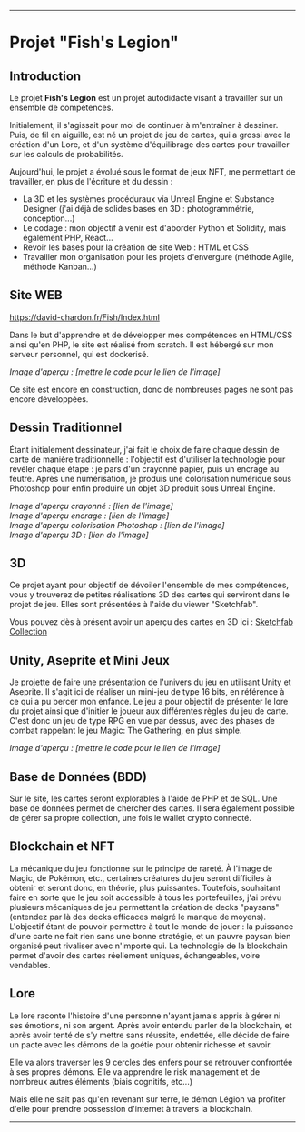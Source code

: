 

---

# Projet "Fish's Legion"

## Introduction

Le projet **Fish's Legion** est un projet autodidacte visant à travailler sur un ensemble de compétences.

Initialement, il s'agissait pour moi de continuer à m'entraîner à dessiner. Puis, de fil en aiguille, est né un projet de jeu de cartes, qui a grossi avec la création d'un Lore, et d'un système d'équilibrage des cartes pour travailler sur les calculs de probabilités.

Aujourd'hui, le projet a évolué sous le format de jeux NFT, me permettant de travailler, en plus de l'écriture et du dessin :
- La 3D et les systèmes procéduraux via Unreal Engine et Substance Designer (j'ai déjà de solides bases en 3D : photogrammétrie, conception...)
- Le codage : mon objectif à venir est d'aborder Python et Solidity, mais également PHP, React...
- Revoir les bases pour la création de site Web : HTML et CSS
- Travailler mon organisation pour les projets d'envergure (méthode Agile, méthode Kanban...)

## Site WEB

https://david-chardon.fr/Fish/Index.html

Dans le but d'apprendre et de développer mes compétences en HTML/CSS ainsi qu'en PHP, le site est réalisé from scratch. Il est hébergé sur mon serveur personnel, qui est dockerisé.

*Image d'aperçu : [mettre le code pour le lien de l'image]*

Ce site est encore en construction, donc de nombreuses pages ne sont pas encore développées.

## Dessin Traditionnel

Étant initialement dessinateur, j'ai fait le choix de faire chaque dessin de carte de manière traditionnelle : l'objectif est d'utiliser la technologie pour révéler chaque étape : je pars d'un crayonné papier, puis un encrage au feutre. Après une numérisation, je produis une colorisation numérique sous Photoshop pour enfin produire un objet 3D produit sous Unreal Engine.

*Image d'aperçu crayonné : [lien de l'image]*  
*Image d'aperçu encrage : [lien de l'image]*  
*Image d'aperçu colorisation Photoshop : [lien de l'image]*  
*Image d'aperçu 3D : [lien de l'image]*

## 3D

Ce projet ayant pour objectif de dévoiler l'ensemble de mes compétences, vous y trouverez de petites réalisations 3D des cartes qui serviront dans le projet de jeu. Elles sont présentées à l'aide du viewer "Sketchfab".

Vous pouvez dès à présent avoir un aperçu des cartes en 3D ici : [Sketchfab Collection](https://sketchfab.com/DavidChardon/collections/fishs-legion-1-f925ab9a24114781a88abf7068a75094)

## Unity, Aseprite et Mini Jeux

Je projette de faire une présentation de l'univers du jeu en utilisant Unity et Aseprite. Il s'agit ici de réaliser un mini-jeu de type 16 bits, en référence à ce qui a pu bercer mon enfance. Le jeu a pour objectif de présenter le lore du projet ainsi que d'initier le joueur aux différentes règles du jeu de carte. C'est donc un jeu de type RPG en vue par dessus, avec des phases de combat rappelant le jeu Magic: The Gathering, en plus simple.

*Image d'aperçu : [mettre le code pour le lien de l'image]*

## Base de Données (BDD)

Sur le site, les cartes seront explorables à l'aide de PHP et de SQL. Une base de données permet de chercher des cartes. Il sera également possible de gérer sa propre collection, une fois le wallet crypto connecté.

## Blockchain et NFT

La mécanique du jeu fonctionne sur le principe de rareté. À l'image de Magic, de Pokémon, etc., certaines créatures du jeu seront difficiles à obtenir et seront donc, en théorie, plus puissantes. Toutefois, souhaitant faire en sorte que le jeu soit accessible à tous les portefeuilles, j'ai prévu plusieurs mécaniques de jeu permettant la création de decks "paysans" (entendez par là des decks efficaces malgré le manque de moyens). L'objectif étant de pouvoir permettre à tout le monde de jouer : la puissance d'une carte ne fait rien sans une bonne stratégie, et un pauvre paysan bien organisé peut rivaliser avec n'importe qui. La technologie de la blockchain permet d'avoir des cartes réellement uniques, échangeables, voire vendables.

## Lore

Le lore raconte l'histoire d'une personne n'ayant jamais appris à gérer ni ses émotions, ni son argent. Après avoir entendu parler de la blockchain, et après avoir tenté de s'y mettre sans réussite, endettée, elle décide de faire un pacte avec les démons de la goétie pour obtenir richesse et savoir.

Elle va alors traverser les 9 cercles des enfers pour se retrouver confrontée à ses propres démons. Elle va apprendre le risk management et de nombreux autres éléments (biais cognitifs, etc...)

Mais elle ne sait pas qu'en revenant sur terre, le démon Légion va profiter d'elle pour prendre possession d'internet à travers la blockchain.

---
